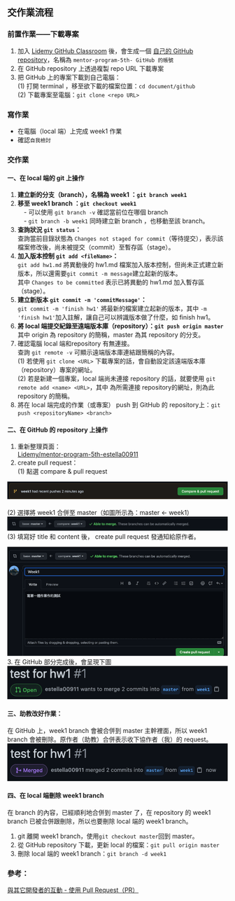 ## 交作業流程
### 前置作業——下載專案
1. 加入 [Lidemy GitHub Classroom](https://classroom.github.com/a/yNNrtNyW) 後，會生成一個 [自己的 GitHub repository](https://github.com/Lidemy/mentor-program-5th-estella00911)，名稱為 `mentor-program-5th- GitHub 的帳號`  
2. 在 GitHub repository 上透過複製 repo URL 下載專案  
3. 把 GitHub 上的專案下載到自己電腦：  
(1) 打開 terminal ，移至欲下載的檔案位置：`cd document/github`  
(2) 下載專案至電腦：`git clone <repo URL>`  
### 寫作業
- 在電腦（local 端）上完成 week1 作業  
- 確認`自我檢討`  
### 交作業
#### 一、在 local 端的 git 上操作  
1. **建立新的分支（branch），名稱為 week1 ：`git branch week1`**  
2. **移至 week1 branch ：`git checkout week1`**  
　- 可以使用 `git branch -v` 確認當前位在哪個 branch  
　- `git branch -b week1` 同時建立新 branch ，也移動至該 branch。  
3. **查詢狀況 `git status`：**  
查詢當前目錄狀態為 `Changes not staged for commit`（等待提交），表示該檔案修改後，尚未被提交（commit）至暫存區（stage）。  
4. **加入版本控制 `git add <fileName>`：**  
`git add hw1.md` 將異動後的 hw1.md 檔案加入版本控制，但尚未正式建立新版本，所以還需要`git commit -m message`建立起新的版本。  
其中 `Changes to be committed` 表示已將異動的 hw1.md 加入暫存區（stage）。  
5. **建立新版本 `git commit -m 'commitMessage'`：**  
`git commit -m 'finish hw1'` 將最新的檔案建立起新的版本，其中 `-m 'finish hw1'`加入註解，讓自己可以辨識版本做了什麼，如 finish hw1。  
6. **將 local 端提交紀錄至遠端版本庫（repository）：`git push origin master`**  
其中 origin 為 repository 的簡稱，master 為其 repository 的分支。  
7. 確認電腦 local 端和repository 有無連接。  
查詢 `git remote -v` 可顯示遠端版本庫連結跟簡稱的內容。  
(1) 若使用 `git clone <URL>` 下載專案的話，會自動設定該遠端版本庫（repository）專案的網址。  
(2) 若是新建一個專案，local 端尚未連接 repository 的話，就要使用 `git remote add <name> <URL>`，其中 <URL> 為所需連接 repository的網址，<name>則為此 repository 的簡稱。  
8. 將在 local 端完成的作業（或專案） push 到 GitHub 的 repository上：`git push <repositoryName> <branch>`  

#### 二、在 GitHub 的 repository 上操作
1. 重新整理頁面：  
[Lidemy/mentor-program-5th-estella00911](https://github.com/Lidemy/mentor-program-5th-estella00911)
1. create pull request：  
(1) 點選 compare & pull request
 
![compare_pullRequest](./images/hw1_1_compare_PR.png)
<br/>  
(2) 選擇將 week1 合併至 master（如圖所示為：master ← week1）  
![able to merge](./images/hw1_2_mergeOnGitHub.png)
<br/>
(3) 填寫好 title 和 content 後， create pull request 發通知給原作者。  

![create PR](./images/hw1_5_complete.png)
<br/>
3. 在 GitHub 部分完成後，會呈現下圖  
![open](./images/hw1_3_PR_hw_finish.png)
<br/>

#### 三、助教改好作業：  
在 GitHub 上，week1 branch 會被合併到 master 主幹裡面，所以 week1  branch 會被刪除。原作者（助教）合併表示收下協作者（我）的 request。  
![merge on GitHub](./images/hw1_4_assistant.png)

#### 四、在 local 端刪除 week1 branch
在 branch 的內容，已經順利地合併到 master 了，在 repository 的 week1 branch 已被合併跟刪除，所以也要刪除 local 端的 week1 branch。
1. git 離開 week1 branch，使用`git checkout master`回到 master。
2. 從 GitHub repository 下載，更新 local 的檔案：`git pull origin master`
3. 刪除 local 端的 week1 branch：`git branch -d week1`

### 參考：
[與其它開發者的互動 - 使用 Pull Request（PR）](https://gitbook.tw/chapters/github/pull-request.html)